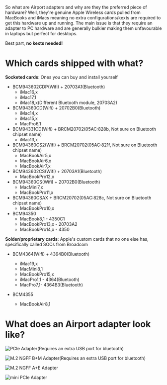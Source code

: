 So what are Airport adapters and why are they the preferred piece of hardware? Well, they're genuine Apple Wireless cards pulled from MacBooks and iMacs meaning no extra configurations/kexts are required to get this hardware up and running. The main issue is that they require an adapter to PC hardware and are generally bulkier making them unfavourable in laptops but perfect for desktops.

Best part, **no kexts needed!**


# Which cards shipped with what?

**Socketed cards**: Ones you can buy and install yourself

* BCM943602CDP(Wifi) + 20703A1(Bluetooth)
   * iMac16,x
   * iMac17,1
   * iMac18,x(Different Bluetooth module, 20703A2)
* BCM94360CD(Wifi) + 20702B0(Bluetooth)
   * iMac14,x
   * iMac15,x
   * MacPro6,1
* BCM94331CD(Wifi) + BRCM20702(05AC:828b, Not sure on Bluetooth chipset name)
   * iMac13,x
* BCM94360CS2(Wifi) + BRCM20702(05AC:821f, Not sure on Bluetooth chipset name)
   * MacBookAir5,x
   * MacBookAir6,x
   * MacBookAir7,x
* BCM943602CS(Wifi) + 20703A1(Bluetooth)
   * MacBookPro12,x 
* BCM94360CS(Wifi) + 20702B0(Bluetooth)
   * MacMini7,x 
   * MacBookPro11,x
* BCM94360CSAX + BRCM20702(05AC:828c, Not sure on Bluetooth  chipset name)
   * MacBookPro10,x
* BCM94350
   * MacBook8,1 - 4350C1
   * MacBookPro13,x - 20703A2
   * MacBookPro14,x - 4350

**Solder/proprietary cards**: Apple's custom cards that no one else has, specifically called SOCs from Broadcom

* BCM4364(Wifi) + 4364B0(Bluetooth)
   * iMac19,x
   * MacMini8,1
   * MacBookPro15,x
   * iMacPro1,1 - 4364(Bluetooth)
   * MacPro7,1- 4364B3(Bluetooth)

* BCM4355
   * MacBookAir8,1

# What does an Airport adapter look like?

![PCIe Adapter(Requires an extra USB port for bluetooth)](https://i.imgur.com/AUtNhiB.jpg)

![M.2 NGFF B+M Adapter(Requires an extra USB port for bluetooth)](https://i.imgur.com/MNt8xqq.jpg)

![M.2 NGFF A+E Adapter](https://i.imgur.com/NLUpEl3.jpg)

![mini PCIe Adapter](https://i.imgur.com/wRaFDLt.jpg)
